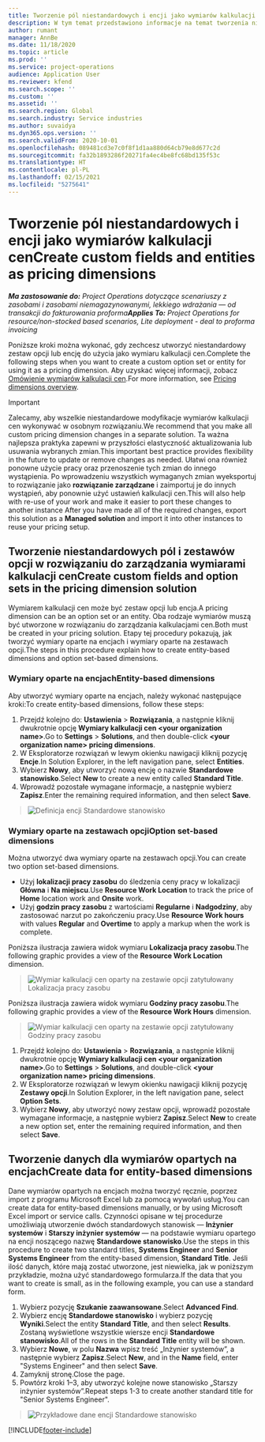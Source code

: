 ```yaml
---
title: Tworzenie pól niestandardowych i encji jako wymiarów kalkulacji cen
description: W tym temat przedstawiono informacje na temat tworzenia niestandardowych zestawów opcji lub encji.
author: rumant
manager: AnnBe
ms.date: 11/18/2020
ms.topic: article
ms.prod: ''
ms.service: project-operations
audience: Application User
ms.reviewer: kfend
ms.search.scope: ''
ms.custom: ''
ms.assetid: ''
ms.search.region: Global
ms.search.industry: Service industries
ms.author: suvaidya
ms.dyn365.ops.version: ''
ms.search.validFrom: 2020-10-01
ms.openlocfilehash: 089481cd3e7c0f8f1d1aa880d64cb79e8d677c2d
ms.sourcegitcommit: fa32b1893286f20271fa4ec4be8fc68bd135f53c
ms.translationtype: HT
ms.contentlocale: pl-PL
ms.lasthandoff: 02/15/2021
ms.locfileid: "5275641"
---
```

# <a name="create-custom-fields-and-entities-as-pricing-dimensions"></a><span data-ttu-id="21d4d-103">Tworzenie pól niestandardowych i encji jako wymiarów kalkulacji cen</span><span class="sxs-lookup"><span data-stu-id="21d4d-103">Create custom fields and entities as pricing dimensions</span></span>

<span data-ttu-id="21d4d-104">_**Ma zastosowanie do:** Project Operations dotyczące scenariuszy z zasobami i zasobami niemagazynowanymi, lekkiego wdrażania — od transakcji do fakturowania proforma_</span><span class="sxs-lookup"><span data-stu-id="21d4d-104">_**Applies To:** Project Operations for resource/non-stocked based scenarios, Lite deployment - deal to proforma invoicing_</span></span>

<span data-ttu-id="21d4d-105">Poniższe kroki można wykonać, gdy zechcesz utworzyć niestandardowy zestaw opcji lub encję do użycia jako wymiaru kalkulacji cen.</span><span class="sxs-lookup"><span data-stu-id="21d4d-105">Complete the following steps when you want to create a custom option set or entity for using it as a pricing dimension.</span></span> <span data-ttu-id="21d4d-106">Aby uzyskać więcej informacji, zobacz [Omówienie wymiarów kalkulacji cen](pricing-dimensions-overview.md).</span><span class="sxs-lookup"><span data-stu-id="21d4d-106">For more information, see [Pricing dimensions overview](pricing-dimensions-overview.md).</span></span>  

> [!IMPORTANT]
> <span data-ttu-id="21d4d-107">Zalecamy, aby wszelkie niestandardowe modyfikacje wymiarów kalkulacji cen wykonywać w osobnym rozwiązaniu.</span><span class="sxs-lookup"><span data-stu-id="21d4d-107">We recommend that you make all custom pricing dimension changes in a separate solution.</span></span> <span data-ttu-id="21d4d-108">Ta ważna najlepsza praktyka zapewni w przyszłości elastyczność aktualizowania lub usuwania wybranych zmian.</span><span class="sxs-lookup"><span data-stu-id="21d4d-108">This important best practice provides flexibility in the future to update or remove changes as needed.</span></span> <span data-ttu-id="21d4d-109">Ułatwi ona również ponowne użycie pracy oraz przenoszenie tych zmian do innego wystąpienia. Po wprowadzeniu wszystkich wymaganych zmian wyeksportuj to rozwiązanie jako **rozwiązanie zarządzane** i zaimportuj je do innych wystąpień, aby ponownie użyć ustawień kalkulacji cen.</span><span class="sxs-lookup"><span data-stu-id="21d4d-109">This will also help with re-use of your work and make it easier to port these changes to another instance After you have made all of the required changes, export this solution as a **Managed solution** and import it into other instances to reuse your pricing setup.</span></span>

  
## <a name="create-custom-fields-and-option-sets-in-the-pricing-dimension-solution"></a><span data-ttu-id="21d4d-110">Tworzenie niestandardowych pól i zestawów opcji w rozwiązaniu do zarządzania wymiarami kalkulacji cen</span><span class="sxs-lookup"><span data-stu-id="21d4d-110">Create custom fields and option sets in the pricing dimension solution</span></span>

<span data-ttu-id="21d4d-111">Wymiarem kalkulacji cen może być zestaw opcji lub encja.</span><span class="sxs-lookup"><span data-stu-id="21d4d-111">A pricing dimension can be an option set or an entity.</span></span> <span data-ttu-id="21d4d-112">Oba rodzaje wymiarów muszą być utworzone w rozwiązaniu do zarządzania kalkulacjami cen.</span><span class="sxs-lookup"><span data-stu-id="21d4d-112">Both must be created in your pricing solution.</span></span> <span data-ttu-id="21d4d-113">Etapy tej procedury pokazują, jak tworzyć wymiary oparte na encjach i wymiary oparte na zestawach opcji.</span><span class="sxs-lookup"><span data-stu-id="21d4d-113">The steps in this procedure explain how to create entity-based dimensions and option set-based dimensions.</span></span>

### <a name="entity-based-dimensions"></a><span data-ttu-id="21d4d-114">Wymiary oparte na encjach</span><span class="sxs-lookup"><span data-stu-id="21d4d-114">Entity-based dimensions</span></span>
<span data-ttu-id="21d4d-115">Aby utworzyć wymiary oparte na encjach, należy wykonać następujące kroki:</span><span class="sxs-lookup"><span data-stu-id="21d4d-115">To create entity-based dimensions, follow these steps:</span></span>

1. <span data-ttu-id="21d4d-116">Przejdź kolejno do: **Ustawienia** > **Rozwiązania**, a następnie kliknij dwukrotnie opcję **Wymiary kalkulacji cen \<your organization name>**.</span><span class="sxs-lookup"><span data-stu-id="21d4d-116">Go to **Settings** > **Solutions**, and then double-click **\<your organization name> pricing dimensions**.</span></span>
2. <span data-ttu-id="21d4d-117">W Eksploratorze rozwiązań w lewym okienku nawigacji kliknij pozycję **Encje**.</span><span class="sxs-lookup"><span data-stu-id="21d4d-117">In Solution Explorer, in the left navigation pane, select **Entities**.</span></span>
3. <span data-ttu-id="21d4d-118">Wybierz **Nowy**, aby utworzyć nową encję o nazwie **Standardowe stanowisko**.</span><span class="sxs-lookup"><span data-stu-id="21d4d-118">Select **New** to create a new entity called **Standard Title**.</span></span> 
4. <span data-ttu-id="21d4d-119">Wprowadź pozostałe wymagane informacje, a następnie wybierz **Zapisz**.</span><span class="sxs-lookup"><span data-stu-id="21d4d-119">Enter the remaining required information, and then select **Save**.</span></span>

> ![Definicja encji Standardowe stanowisko](media/Standard-Title-entity-definition.png)

### <a name="option-set-based-dimensions"></a><span data-ttu-id="21d4d-121">Wymiary oparte na zestawach opcji</span><span class="sxs-lookup"><span data-stu-id="21d4d-121">Option set-based dimensions</span></span> 
<span data-ttu-id="21d4d-122">Można utworzyć dwa wymiary oparte na zestawach opcji.</span><span class="sxs-lookup"><span data-stu-id="21d4d-122">You can create two option set-based dimensions.</span></span> 

- <span data-ttu-id="21d4d-123">Użyj **lokalizacji pracy zasobu** do śledzenia ceny pracy w lokalizacji **Główna** i **Na miejscu**.</span><span class="sxs-lookup"><span data-stu-id="21d4d-123">Use **Resource Work Location** to track the price of **Home** location work and **Onsite** work.</span></span> 
- <span data-ttu-id="21d4d-124">Użyj **godzin pracy zasobu** z wartościami **Regularne** i **Nadgodziny**, aby zastosować narzut po zakończeniu pracy.</span><span class="sxs-lookup"><span data-stu-id="21d4d-124">Use **Resource Work hours** with values **Regular** and **Overtime** to apply a markup when the work is complete.</span></span>

<span data-ttu-id="21d4d-125">Poniższa ilustracja zawiera widok wymiaru **Lokalizacja pracy zasobu**.</span><span class="sxs-lookup"><span data-stu-id="21d4d-125">The following graphic provides a view of the **Resource Work Location** dimension.</span></span> 

> ![Wymiar kalkulacji cen oparty na zestawie opcji zatytułowany Lokalizacja pracy zasobu](media/Option-set-PD-called-Resource-Work-Location.png)

<span data-ttu-id="21d4d-127">Poniższa ilustracja zawiera widok wymiaru **Godziny pracy zasobu**.</span><span class="sxs-lookup"><span data-stu-id="21d4d-127">The following graphic provides a view of the **Resource Work Hours** dimension.</span></span> 

> ![Wymiar kalkulacji cen oparty na zestawie opcji zatytułowany Godziny pracy zasobu](media/Option-set-PD-called-Resource-Work-Hours.png)

1. <span data-ttu-id="21d4d-129">Przejdź kolejno do: **Ustawienia** > **Rozwiązania**, a następnie kliknij dwukrotnie opcję **Wymiary kalkulacji cen \<your organization name>**.</span><span class="sxs-lookup"><span data-stu-id="21d4d-129">Go to **Settings** > **Solutions**, and double-click  **\<your organization name> pricing dimensions**.</span></span> 
2. <span data-ttu-id="21d4d-130">W Eksploratorze rozwiązań w lewym okienku nawigacji kliknij pozycję **Zestawy opcji**.</span><span class="sxs-lookup"><span data-stu-id="21d4d-130">In Solution Explorer, in the left navigation pane, select  **Option Sets**.</span></span> 
3. <span data-ttu-id="21d4d-131">Wybierz **Nowy**, aby utworzyć nowy zestaw opcji, wprowadź pozostałe wymagane informacje, a następnie wybierz **Zapisz**.</span><span class="sxs-lookup"><span data-stu-id="21d4d-131">Select **New** to create a new option set, enter the remaining required information, and then select **Save**.</span></span>

## <a name="create-data-for-entity-based-dimensions"></a><span data-ttu-id="21d4d-132">Tworzenie danych dla wymiarów opartych na encjach</span><span class="sxs-lookup"><span data-stu-id="21d4d-132">Create data for entity-based dimensions</span></span>

<span data-ttu-id="21d4d-133">Dane wymiarów opartych na encjach można tworzyć ręcznie, poprzez import z programu Microsoft Excel lub za pomocą wywołań usług.</span><span class="sxs-lookup"><span data-stu-id="21d4d-133">You can create data for entity-based dimensions manually, or by using Microsoft Excel import or service calls.</span></span> <span data-ttu-id="21d4d-134">Czynności opisane w tej procedurze umożliwiają utworzenie dwóch standardowych stanowisk — **Inżynier systemów** i **Starszy inżynier systemów** — na podstawie wymiaru opartego na encji noszącego nazwę **Standardowe stanowisko**.</span><span class="sxs-lookup"><span data-stu-id="21d4d-134">Use the steps in this procedure to create two standard titles, **Systems Engineer** and **Senior Systems Engineer** from the entity-based dimension, **Standard Title**.</span></span> <span data-ttu-id="21d4d-135">Jeśli ilość danych, które mają zostać utworzone, jest niewielka, jak w poniższym przykładzie, można użyć standardowego formularza.</span><span class="sxs-lookup"><span data-stu-id="21d4d-135">If the data that you want to create is small, as in the following example, you can use a standard form.</span></span>

1. <span data-ttu-id="21d4d-136">Wybierz pozycję **Szukanie zaawansowane**.</span><span class="sxs-lookup"><span data-stu-id="21d4d-136">Select **Advanced Find**.</span></span>
2. <span data-ttu-id="21d4d-137">Wybierz encję **Standardowe stanowisko** i wybierz pozycję **Wyniki**.</span><span class="sxs-lookup"><span data-stu-id="21d4d-137">Select the entity **Standard Title**, and then select **Results**.</span></span> <span data-ttu-id="21d4d-138">Zostaną wyświetlone wszystkie wiersze encji **Standardowe stanowisko**.</span><span class="sxs-lookup"><span data-stu-id="21d4d-138">All of the rows in the **Standard Title** entity will be shown.</span></span>
3. <span data-ttu-id="21d4d-139">Wybierz **Nowe**, w polu **Nazwa** wpisz treść „Inżynier systemów”, a następnie wybierz **Zapisz**.</span><span class="sxs-lookup"><span data-stu-id="21d4d-139">Select **New**, and in the **Name** field, enter "Systems Engineer" and then select **Save**.</span></span>
4. <span data-ttu-id="21d4d-140">Zamyknij stronę.</span><span class="sxs-lookup"><span data-stu-id="21d4d-140">Close the page.</span></span> 
5. <span data-ttu-id="21d4d-141">Powtórz kroki 1–3, aby utworzyć kolejne nowe stanowisko „Starszy inżynier systemów”.</span><span class="sxs-lookup"><span data-stu-id="21d4d-141">Repeat steps 1-3 to create another standard title for "Senior Systems Engineer".</span></span>

> ![Przykładowe dane encji Standardowe stanowisko](media/ST-data.png)


[!INCLUDE[footer-include](../includes/footer-banner.md)]